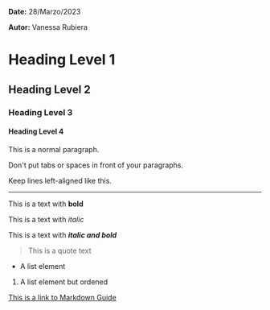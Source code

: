 **Date:** 28/Marzo/2023

**Autor:** Vanessa Rubiera

# Heading Level 1
## Heading Level 2
### Heading Level 3
#### Heading Level 4

This is a normal paragraph. 

Don't put tabs or spaces in front of your paragraphs.

Keep lines left-aligned like this.


---

This is a text with **bold**

This is a text with *italic*

This is a text with ***italic and bold***

> This is a quote text

* A list element
1. A list element but ordened

[This is a link to Markdown Guide](https://www.markdownguide.org/basic-syntax/)

